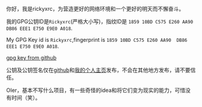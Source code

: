 你好，我是rickyxrc，为营造更好的网络环境和一个更好的明天而不懈奋斗。

我的GPG公钥ID是`Rickyxrc`(严格大小写)，指纹ID是 `1859 10BD C575 E260 AA90  DB86 EEE1 E750 E9E0 A018`.

My GPG Key id is `Rickyxrc`,fingerprint is `1859 10BD C575 E260 AA90  DB86 EEE1 E750 E9E0 A018`.

[gpg key from github](https://github.com/Rickyxrc/Rickyxrc/blob/main/pub.gpg)

公钥及公钥签名仅在[github](https://github.com/Rickyxrc/Rickyxrc/blob/main/pub.gpg)和[我的个人主页](https://rickyxrc.cc)发布，不会在其他地方发布，请不要信任。

OIer，基本不写什么项目，有一些奇怪的idea和将它们变为现实的能力，可惜没有时间（笑）。
